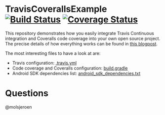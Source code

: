 # TravisCoverallsExample [![Build Status](https://travis-ci.org/JeroenMols/TravisCoverallsExample.svg?branch=master)](https://travis-ci.org/JeroenMols/TravisCoverallsExample) [![Coverage Status](https://coveralls.io/repos/JeroenMols/TravisCoverallsExample/badge.svg?branch=master&service=github)](https://coveralls.io/github/JeroenMols/TravisCoverallsExample?branch=master)
This repository demonstrates how you easily integrate Travis Continuous integration and Coveralls code coverage into your own open source project. The precise details of how everything works can be found in [this blogpost](https://jeroenmols.github.io/blog/2015/11/04/traviscoveralls/).

The most interesting files to have a look at are:

- Travis configuration: [.travis.yml](https://github.com/JeroenMols/TravisCoverallsExample/blob/master/.travis.yml)
- Code coverage and Coveralls configuration: [build.gradle](https://github.com/JeroenMols/TravisCoverallsExample/blob/master/app/build.gradle)
- Android SDK dependencies list: [android_sdk_dependencies.txt](https://github.com/JeroenMols/TravisCoverallsExample/blob/master/misc/android_sdk_dependencies.txt)

# Questions
@molsjeroen
